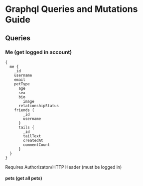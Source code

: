 # Graphql Queries and Mutations Guide

## Queries

### Me (get logged in account)
```
{
  me {
    _id
    username
    email
    petType
      age
      sex
      bio
    	image
      relationshipStatus
    friends {
        _id
        username
      }
      tails {
        _id
        tailText
        createdAt
        commentCount
      }
  }
}
```
Requires Authorizaton/HTTP Header (must be logged in)

#### pets (get all pets)